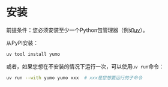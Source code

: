 # 安装

前提条件：您必须安装至少一个Python包管理器（例如[uv](https://docs.astral.sh/uv/getting-started/installation/)）。

从PyPI安装：

```bash
uv tool install yumo
```

或者，如果您想在不安装的情况下运行一次，可以使用`uv run`命令：

```bash
uv run --with yumo yumo xxx  # xxx是您想要运行的子命令
```
